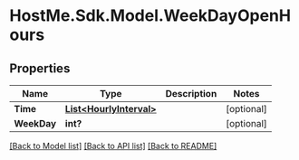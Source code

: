 # HostMe.Sdk.Model.WeekDayOpenHours
## Properties

Name | Type | Description | Notes
------------ | ------------- | ------------- | -------------
**Time** | [**List&lt;HourlyInterval&gt;**](HourlyInterval.md) |  | [optional] 
**WeekDay** | **int?** |  | [optional] 

[[Back to Model list]](../README.md#documentation-for-models) [[Back to API list]](../README.md#documentation-for-api-endpoints) [[Back to README]](../README.md)

